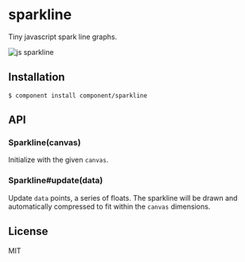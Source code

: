 
# sparkline

  Tiny javascript spark line graphs.

  ![js sparkline](http://f.cl.ly/items/06470C043x150Q3N321L/spark.png)

## Installation

    $ component install component/sparkline

## API

### Sparkline(canvas)

  Initialize with the given `canvas`.

### Sparkline#update(data)

  Update `data` points, a series of floats. The sparkline
  will be drawn and automatically compressed to fit within
  the `canvas` dimensions.

## License

  MIT
